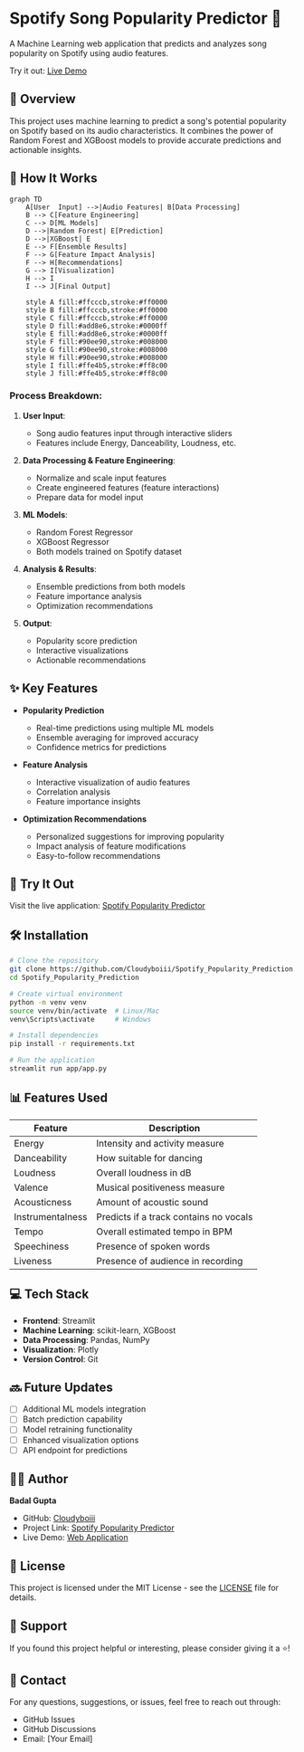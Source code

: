# Spotify Song Popularity Predictor 🎵

A Machine Learning web application that predicts and analyzes song popularity on Spotify using audio features.

Try it out: [Live Demo](https://spotifypopularityprediction-s9jzck5sppfkddyg4vkvhh.streamlit.app/)


## 🎯 Overview

This project uses machine learning to predict a song's potential popularity on Spotify based on its audio characteristics. It combines the power of Random Forest and XGBoost models to provide accurate predictions and actionable insights.

## 🔄 How It Works

```mermaid
graph TD
    A[User  Input] -->|Audio Features| B[Data Processing]
    B --> C[Feature Engineering]
    C --> D[ML Models]
    D -->|Random Forest| E[Prediction]
    D -->|XGBoost| E
    E --> F[Ensemble Results]
    F --> G[Feature Impact Analysis]
    F --> H[Recommendations]
    G --> I[Visualization]
    H --> I
    I --> J[Final Output]
    
    style A fill:#ffcccb,stroke:#ff0000
    style B fill:#ffcccb,stroke:#ff0000
    style C fill:#ffcccb,stroke:#ff0000
    style D fill:#add8e6,stroke:#0000ff
    style E fill:#add8e6,stroke:#0000ff
    style F fill:#90ee90,stroke:#008000
    style G fill:#90ee90,stroke:#008000
    style H fill:#90ee90,stroke:#008000
    style I fill:#ffe4b5,stroke:#ff8c00
    style J fill:#ffe4b5,stroke:#ff8c00
```

### Process Breakdown:

1. **User Input**: 
   - Song audio features input through interactive sliders
   - Features include Energy, Danceability, Loudness, etc.

2. **Data Processing & Feature Engineering**:
   - Normalize and scale input features
   - Create engineered features (feature interactions)
   - Prepare data for model input

3. **ML Models**:
   - Random Forest Regressor
   - XGBoost Regressor
   - Both models trained on Spotify dataset

4. **Analysis & Results**:
   - Ensemble predictions from both models
   - Feature importance analysis
   - Optimization recommendations

5. **Output**:
   - Popularity score prediction
   - Interactive visualizations
   - Actionable recommendations

## ✨ Key Features

- **Popularity Prediction**
  - Real-time predictions using multiple ML models
  - Ensemble averaging for improved accuracy
  - Confidence metrics for predictions

- **Feature Analysis**
  - Interactive visualization of audio features
  - Correlation analysis
  - Feature importance insights

- **Optimization Recommendations**
  - Personalized suggestions for improving popularity
  - Impact analysis of feature modifications
  - Easy-to-follow recommendations

## 🚀 Try It Out

Visit the live application: [Spotify Popularity Predictor](https://spotifypopularityprediction-s9jzck5sppfkddyg4vkvhh.streamlit.app/)

## 🛠️ Installation

```bash
# Clone the repository
git clone https://github.com/Cloudyboiii/Spotify_Popularity_Prediction.git
cd Spotify_Popularity_Prediction

# Create virtual environment
python -m venv venv
source venv/bin/activate  # Linux/Mac
venv\Scripts\activate     # Windows

# Install dependencies
pip install -r requirements.txt

# Run the application
streamlit run app/app.py
```

## 📊 Features Used

| Feature | Description |
|---------|-------------|
| Energy | Intensity and activity measure |
| Danceability | How suitable for dancing |
| Loudness | Overall loudness in dB |
| Valence | Musical positiveness measure |
| Acousticness | Amount of acoustic sound |
| Instrumentalness | Predicts if a track contains no vocals |
| Tempo | Overall estimated tempo in BPM |
| Speechiness | Presence of spoken words |
| Liveness | Presence of audience in recording |

## 💻 Tech Stack

- **Frontend**: Streamlit
- **Machine Learning**: scikit-learn, XGBoost
- **Data Processing**: Pandas, NumPy
- **Visualization**: Plotly
- **Version Control**: Git

## 🔜 Future Updates

- [ ] Additional ML models integration
- [ ] Batch prediction capability
- [ ] Model retraining functionality
- [ ] Enhanced visualization options
- [ ] API endpoint for predictions

## 👨‍💻 Author

**Badal Gupta**
- GitHub: [Cloudyboiii](https://github.com/Cloudyboiii)
- Project Link: [Spotify Popularity Predictor](https://github.com/Cloudyboiii/Spotify_Popularity_Prediction.git)
- Live Demo: [Web Application](https://spotifypopularityprediction-s9jzck5sppfkddyg4vkvhh.streamlit.app/)

## 📄 License

This project is licensed under the MIT License - see the [LICENSE](LICENSE) file for details.

## 🌟 Support

If you found this project helpful or interesting, please consider giving it a ⭐!

## 📧 Contact

For any questions, suggestions, or issues, feel free to reach out through:
- GitHub Issues
- GitHub Discussions
- Email: [Your Email]
